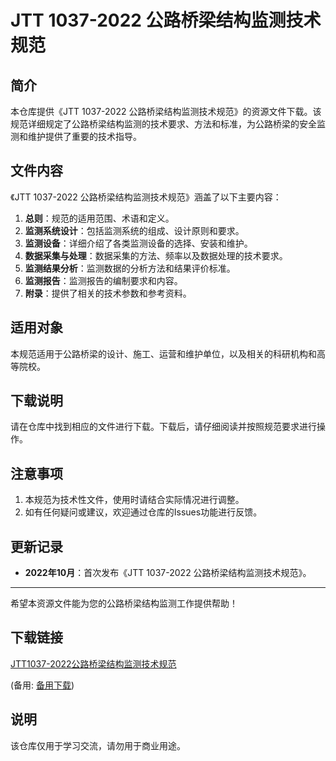 # JTT 1037-2022 公路桥梁结构监测技术规范

## 简介

本仓库提供《JTT 1037-2022 公路桥梁结构监测技术规范》的资源文件下载。该规范详细规定了公路桥梁结构监测的技术要求、方法和标准，为公路桥梁的安全监测和维护提供了重要的技术指导。

## 文件内容

《JTT 1037-2022 公路桥梁结构监测技术规范》涵盖了以下主要内容：

1. **总则**：规范的适用范围、术语和定义。
2. **监测系统设计**：包括监测系统的组成、设计原则和要求。
3. **监测设备**：详细介绍了各类监测设备的选择、安装和维护。
4. **数据采集与处理**：数据采集的方法、频率以及数据处理的技术要求。
5. **监测结果分析**：监测数据的分析方法和结果评价标准。
6. **监测报告**：监测报告的编制要求和内容。
7. **附录**：提供了相关的技术参数和参考资料。

## 适用对象

本规范适用于公路桥梁的设计、施工、运营和维护单位，以及相关的科研机构和高等院校。

## 下载说明

请在仓库中找到相应的文件进行下载。下载后，请仔细阅读并按照规范要求进行操作。

## 注意事项

1. 本规范为技术性文件，使用时请结合实际情况进行调整。
2. 如有任何疑问或建议，欢迎通过仓库的Issues功能进行反馈。

## 更新记录

- **2022年10月**：首次发布《JTT 1037-2022 公路桥梁结构监测技术规范》。

---

希望本资源文件能为您的公路桥梁结构监测工作提供帮助！

## 下载链接
[JTT1037-2022公路桥梁结构监测技术规范](https://pan.quark.cn/s/0eba8ca13879) 

(备用: [备用下载](https://pan.baidu.com/s/1j_eNPOcTXGiewFtjmVYuqA?pwd=1234))

## 说明

该仓库仅用于学习交流，请勿用于商业用途。
